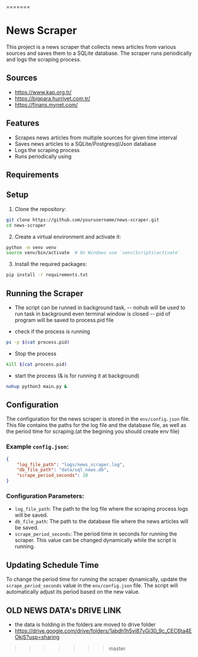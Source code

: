 =======
# News Scraper

This project is a news scraper that collects news articles from various sources and saves them to a SQLite database. The scraper runs periodically and logs the scraping process.

## Sources 
- https://www.kap.org.tr/
- https://bigpara.hurriyet.com.tr/
- https://finans.mynet.com/

## Features
- Scrapes news articles from multiple sources for given time interval
- Saves news articles to a SQLite/Postgresql/Json database
- Logs the scraping process
- Runs periodically using 

## Requirements


## Setup

1. Clone the repository:

```sh
git clone https://github.com/yourusername/news-scraper.git
cd news-scraper
```

2. Create a virtual environment and activate it:
```sh
python -m venv venv
source venv/bin/activate  # On Windows use `venv\Scripts\activate`
```

3. Install the required packages:
```sh
pip install -r requirements.txt
```

## Running the Scraper
- The script can be runned in background task, 
-- nohub will be used to run task in background even terminal window is closed
-- pid of program will be saved to process.pid file

- check if the process is running
```sh
ps -p $(cat process.pid)
```
- Stop the process
```sh
kill $(cat process.pid)
```
- start the process (& is for running it at background)
```sh
nohup python3 main.py &
```


## Configuration

The configuration for the news scraper is stored in the `env/config.json` file. This file contains the paths for the log file and the database file, as well as the period time for scraping.(at the begining you should create env file)

### Example `config.json`:

```json
{
    "log_file_path": "logs/news_scraper.log",
    "db_file_path": "data/sql_news.db",
    "scrape_period_seconds": 10
}
```

### Configuration Parameters:

- `log_file_path`: The path to the log file where the scraping process logs will be saved.
- `db_file_path`: The path to the database file where the news articles will be saved.
- `scrape_period_seconds`: The period time in seconds for running the scraper. This value can be changed dynamically while the script is running.

## Updating Schedule Time

To change the period time for running the scraper dynamically, update the `scrape_period_seconds` value in the `env/config.json` file. The script will automatically adjust its period based on the new value.


## OLD NEWS DATA's DRIVE LINK
- the data is holding in the folders are moved to drive folder
- https://drive.google.com/drive/folders/1abdh1h5vi87vGi30_9c_CEC6ta4EOkjS?usp=sharing
>>>>>>> master
